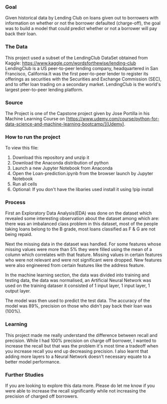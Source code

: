 ### Goal
Given historical data by Lending Club on loans given out to borrowers with information on whether or not the borrower defaulted (charge-off), the goal was to build a model that could predict whether or not a borrower will pay back their loan.

### The Data
This project used a subset of the LendingClub DataSet obtained from Kaggle: https://www.kaggle.com/wordsforthewise/lending-club
LendingClub is a US peer-to-peer lending company, headquartered in San Francisco, California.It was the first peer-to-peer lender to register its offerings as securities with the Securities and Exchange Commission (SEC), and to offer loan trading on a secondary market. LendingClub is the world's largest peer-to-peer lending platform.

### Source
The Project is one of the Capstone project given by Jose Portilla in his Machine Learning Course on [https://www.udemy.com/course/python-for-data-science-and-machine-learning-bootcamp/](Udemy).

### How to run the project
To view this file:
1. Download this repository and unzip it
2. Download the Anaconda distribution of python
3. Launch a new Jupyter Notebook from Anaconda
4. Open the Loan-prediction.ipynb from the browser launch by Jupyter Notebook
5. Run all cells
6. Optional: If you don't have the libaries used install it using !pip install <name of the liberay you dont have>

### Process
First an Exploratory Data Analysis(EDA) was done on the dataset which revealed some interesting observation about the dataset among which are: there was an imbalanced class problem in this dataset, most of the people taking loans belong to the B grade, most loans classified as F & G are not being repaid.

Next the missing data in the dataset was handled. For some features whose missing values were more than 5% they were filled using the mean of a column which correlates with that feature. Missing values in certain features who were not relevant and were not significant were dropped. New features were also engineered from certain features like the address feature.

In the machine learning section, the data was divided into training and testing data, the data was normalised, an Artificial Neural Network was used on the training dataser it consisted of 1 input layer, 1 input layer, 1 output layer. 

The model was then used to predict the test data. The accuracy of the model was 89%, precision on those who didn't pay back their loan was (100%).

### Learning
This project made me really understand the difference between recall and precision. While I had 100% precision on charge off borrower, I wanted to increase the recall but that was the problem it's most time a tradeoff when you increase recall you end up decreasing precision. I also learnt that adding more layers to a Neural Network doesn't necessary equate to a better model performance.

### Further Studies
If you are looking to explore this data more. Please do let me know if you were able to increase the recall significantly while not increasing the precision of charged off borrowers.
